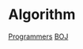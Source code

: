# Algorithm

[Programmers](https://github.com/co3oing/BOJ/tree/master/Programmers)
[BOJ](https://github.com/co3oing/BOJ/tree/master/BOJ)
